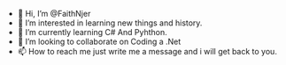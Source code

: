 - 👋 Hi, I’m @FaithNjer
- 👀 I’m interested in learning new things and history.
- 🌱 I’m currently learning C# And Pyhthon.
- 💞️ I’m looking to collaborate on Coding a .Net
- 📫 How to reach me just write me a message and i will get back to you. 

<!---
FaithNjer/FaithNjer is a ✨ special ✨ repository because its `README.md` (this file) appears on your GitHub profile.
You can click the Preview link to take a look at your changes.
--->
